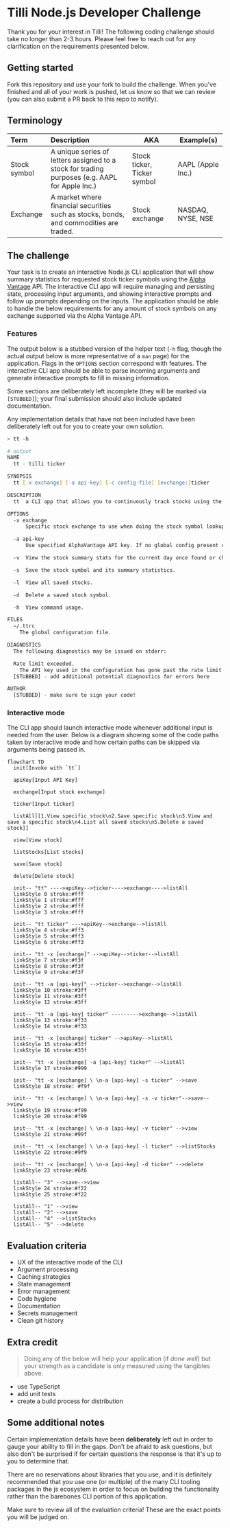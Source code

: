# Tilli Node.js Developer Challenge

Thank you for your interest in Tilli! The following coding challenge should take no longer than 2-3 hours. Please feel free to reach out for any clarification on the requirements presented below.

## Getting started

Fork this repository and use your fork to build the challenge. When you've finished and all of your work is pushed, let us know so that we can review (you can also submit a PR back to this repo to notify).

## Terminology

| Term               | Description               | AKA | Example(s) |
| :----------------- | :------------------------ | --- | ------- |
| Stock symbol       | A unique series of letters assigned to a stock for trading purposes (e.g. AAPL for Apple Inc.) | Stock ticker, Ticker symbol | AAPL (Apple Inc.) |
| Exchange           | A market where financial securities such as stocks, bonds, and commodities are traded. | Stock exchange | NASDAQ, NYSE, NSE |

## The challenge

Your task is to create an interactive Node.js CLI application that will show summary statistics for requested stock ticker symbols using the [Alpha Vantage](https://www.alphavantage.co/documentation/) API. The interactive CLI app will require managing and persisting state, processing input arguments, and showing interactive prompts and follow up prompts depending on the inputs. The application should be able to handle the below requirements for any amount of stock symbols on any exchange supported via the Alpha Vantage API.

### Features

The output below is a stubbed version of the helper text (`-h` flag, though the actual output below is more representative of a `man` page) for the application. Flags in the `OPTIONS` section correspond with features. The interactive CLI app should be able to parse incoming arguments and generate interactive prompts to fill in missing information.

Some sections are deliberately left incomplete (they will be marked via `[STUBBED]`); your final submission should also include updated documentation.

Any implementation details that have not been included have been deliberately left out for you to create your own solution.

```zsh
> tt -h

# output
NAME
  tt - tilli ticker

SYNOPSIS
  tt [-x exchange] [-a api-key] [-c config-file] [exchange:]ticker

DESCRIPTION
  tt  a CLI app that allows you to continuously track stocks using the AlphaVantage API. An AlphaVantage API key is needed to use this utility.

OPTIONS
  -x exchange
      Specific stock exchange to use when doing the stock symbol lookup. This can be appended to the ticker argument directly by preceding the ticker argument with the exchange plus ":" (e.g. NASDAQ:AAPL) Throws if the exchange does not exist or if the stock symbol is not found on the exchange.

  -a api-key
      Use specified AlphaVantage API key. If no global config present or global config has no API key then interactive mode will launch to query the user for an API key.

  -v  View the stock summary stats for the current day once found or chosen. Is inferred to be true if the -s flag is not present.

  -s  Save the stock symbol and its summary statistics.

  -l  View all saved stocks.

  -d  Delete a saved stock symbol.

  -h  View command usage.

FILES
  ~/.ttrc
    The global configuration file.

DIAGNOSTICS
  The following diagnostics may be issued on stderr:

  Rate limit exceeded.
    The API key used in the configuration has gone past the rate limit set by the AlphaVantage API. Please either wait for a new rate period or upgrade your API key.
  [STUBBED] - add additional potential diagnostics for errors here

AUTHOR
  [STUBBED] - make sure to sign your code!
```

### Interactive mode

The CLI app should launch interactive mode whenever additional input is needed from the user. Below is a diagram showing some of the code paths taken by interactive mode and how certain paths can be skipped via arguments being passed  in.

```mermaid
flowchart TD
  init[Invoke with `tt`]

  apiKey[Input API Key]

  exchange[Input stock exchange]

  ticker[Input ticker]

  listAll[[1.View specific stock\n2.Save specific stock\n3.View and save a specific stock\n4.List all saved stocks\n5.Delete a saved stock]]

  view[View stock]

  listStocks[List stocks]

  save[Save stock]

  delete[Delete stock]

  init-- "tt" ---->apiKey-->ticker---->exchange---->listAll
  linkStyle 0 stroke:#fff
  linkStyle 1 stroke:#fff
  linkStyle 2 stroke:#fff
  linkStyle 3 stroke:#fff

  init-- "tt ticker" --->apiKey-->exchange-->listAll
  linkStyle 4 stroke:#ff3
  linkStyle 5 stroke:#ff3
  linkStyle 6 stroke:#ff3

  init-- "tt -x [exchange]" -->apiKey-->ticker-->listAll
  linkStyle 7 stroke:#f3f
  linkStyle 8 stroke:#f3f
  linkStyle 9 stroke:#f3f

  init-- "tt -a [api-key]" -->ticker-->exchange-->listAll
  linkStyle 10 stroke:#3ff
  linkStyle 11 stroke:#3ff
  linkStyle 12 stroke:#3ff

  init-- "tt -a [api-key] ticker" --------->exchange-->listAll
  linkStyle 13 stroke:#f33
  linkStyle 14 stroke:#f33

  init-- "tt -x [exchange] ticker" -->apiKey-->listAll
  linkStyle 15 stroke:#33f
  linkStyle 16 stroke:#33f

  init-- "tt -x [exchange] -a [api-key] ticker" -->listAll
  linkStyle 17 stroke:#999

  init-- "tt -x [exchange] \ \n-a [api-key] -s ticker" -->save
  linkStyle 18 stroke: #f9f

  init-- "tt -x [exchange] \ \n-a [api-key] -s -v ticker"-->save-->view
  linkStyle 19 stroke:#f99
  linkStyle 20 stroke:#f99

  init-- "tt -x [exchange] \ \n-a [api-key] -v ticker" -->view
  linkStyle 21 stroke:#99f

  init-- "tt -x [exchange] \ \n-a [api-key] -l ticker" -->listStocks
  linkStyle 22 stroke:#9f9

  init-- "tt -x [exchange] \ \n-a [api-key] -d ticker" -->delete
  linkStyle 23 stroke:#6f6

  listAll-- "3" -->save-->view
  linkStyle 24 stroke:#f22
  linkStyle 25 stroke:#f22

  listAll-- "1" -->view
  listAll-- "2" -->save
  listAll-- "4" -->listStocks
  listAll-- "5" -->delete
```

## Evaluation criteria

- UX of the interactive mode of the CLI
- Argument processing
- Caching strategies
- State management
- Error management
- Code hygiene
- Documentation
- Secrets management
- Clean git history

## Extra credit

> Doing any of the below will help your application (if *done well*) but your strength as a candidate is only measured using the tangibles above.

- use TypeScript
- add unit tests
- create a build process for distribution

## Some additional notes

Certain implementation details have been **deliberately** left out in order to gauge your ability to fill in the gaps. Don't be afraid to ask questions, but also don't be surprised if for certain questions the response is that it's up to you to determine that.

There are no reservations about libraries that you use, and it is definitely recommended that you use one (or multiple) of the many CLI tooling packages in the js ecosystem in order to focus on building the functionality rather than the barebones CLI portion of this application.

Make sure to review all of the evaluation criteria! These are the exact points you will be judged on.